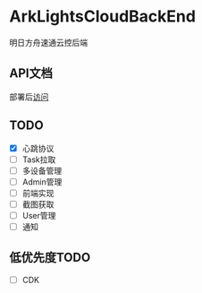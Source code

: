 # ArkLightsCloudBackEnd
明日方舟速通云控后端

## API文档

部署后[访问](http://127.0.0.1:2000/swagger-ui/index.htm)

## TODO

- [x] 心跳协议
- [ ] Task拉取
- [ ] 多设备管理
- [ ] Admin管理
- [ ] 前端实现
- [ ] 截图获取
- [ ] User管理
- [ ] 通知

## 低优先度TODO
- [ ] CDK

